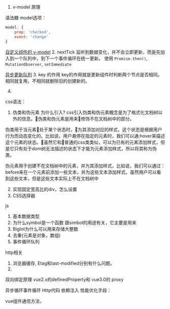 1. v-model 原理
 
语法糖
model选项：
```js
model: {
    prop: 'checked',
    event: 'change'
}
```
[自定义组件的 v-model](https://cn.vuejs.org/v2/guide/components-custom-events.html#%E8%87%AA%E5%AE%9A%E4%B9%89%E7%BB%84%E4%BB%B6%E7%9A%84-v-model)
2. nextTick
监听到数据变化，并不会立即更新，而是先加入到一个队列中，到下一个事件循环在统一更新。
使用 `Promise.then()`, `MutationObserver`, `setImmediate`

[异步更新队列](https://cn.vuejs.org/v2/guide/reactivity.html)
3.  key 的作用
key的作用就是更新组件时判断两个节点是否相同。相同就复用，不相同就删除旧的创建新的。

4. 


css语法：
1. 伪类和伪元素
为什么引入? css引入伪类和伪元素概念是为了格式化文档树以外的信息。伪类和伪元素是用来修饰不在文档树中的部分。

伪类用于当元素处于某个状态时，为其添加对应的样式，这个状态是根据用户行为而动态变化的。比如说，用户悬停在指定的元素时，我们可以通:hover来描述这个元素的状态。虽然它和普通的css类类似，可以为已有的元素添加样式，但是它只有处于dom树无法描述的状态下才能为元素添加样式，所以将其称为伪类。

伪元素用于创建不在文档树中的元素，并为其添加样式，比如说，我们可以通过：before来在一个元素前添加一些文本，并为这些文本添加样式。虽然用户可以看到这些文本，但是这些文本实际上不在文档树中


2. 实现固定宽高比的div，怎么设置
3. CSS选择器


js
1. 基本数据类型
2. 为什么symbol是一个函数
跟simbol的用途有关，它主要是用来
3. BigInt为什么可以用来存储大整数
4. 去重(元素是对象，数组)
5. 事件循环队列

http相关
1. 浏览器缓存, Etag和last-modified分别有什么问题。
2. 


双向绑定原理
vue2.x的definedProperty和 vue3.0的 proxy

异步循环事件循环
Http代码
依赖注入
性能优化手段：

vue组件通信方法，









